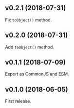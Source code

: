 ## v0.2.1 (2018-07-31)

Fix `toObject()` method.

## v0.2.0 (2018-07-31)

Add `toObject()` method.

## v0.1.1 (2018-07-09)

Export as CommonJS and ESM.

## v0.1.0 (2018-06-05)

First release.
